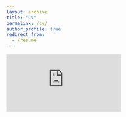 ```yaml
---
layout: archive
title: "CV"
permalink: /cv/
author_profile: true
redirect_from:
  - /resume
---
```


<embed src="https://krishnakrao.github.io/images/Resume.pdf" type="application/pdf" />
